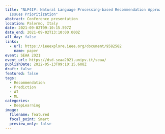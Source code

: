 ```yaml
---
title: "NLP4IP: Natural Language Processing-based Recommendation Approach for
  Issues Prioritization"
abstract: Conference presentation
location: Palermo, Italy
date: 2021-09-02T09:10:15.597Z
date_end: 2021-09-02T13:10:00.000Z
all_day: false
links:
  - url: https://ieeexplore.ieee.org/document/9582582
    name: paper
event: SEAA 2021
event_url: https://dsd-seaa2021.unipv.it/seaa/
publishDate: 2022-05-13T09:10:15.608Z
draft: false
featured: false
tags:
  - Recommendation
  - Prediction
  - AI
  - ML
categories:
  - DeepLearning
image:
  filename: featured
  focal_point: Smart
  preview_only: false
---
```

